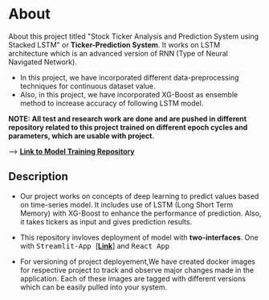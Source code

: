 # About

About this project titled "Stock Ticker Analysis and Prediction System using Stacked LSTM" or **Ticker-Prediction System**. It works on LSTM architecture which is an advanced version of RNN (Type of Neural Navigated Network).

- In this project, we have incorporated different data-preprocessing techniques for continuous dataset value.
- Also, in this project, we have incorporated XG-Boost as ensemble method to increase accuracy of following LSTM model.

**NOTE: All test and research work are done and are pushed in different repository related to this project trained on different epoch cycles and parameters, which are usable with project.**

--> **<a href="https://github.com/sahajdeepsingh651/Stock-predictor-models"> Link to Model Training Repository</a>**

## Description

- Our project works on concepts of deep learning to predict values based on time-series model. It includes use of LSTM (Long Short Term Memory) with XG-Boost to enhance the performance of prediction. Also, it takes tickers as input and gives prediction results.

- This repository invloves deployment of model with **two-interfaces**.
One with <kbd> Streamlit-App </kbd>  [**[Link](https://ticker-prediction-app-tpa.streamlit.app/)**] and <kbd> React App </kbd>

- For versioning of project deployement,We have created docker images for respective project to track and observe major changes made in the application.
Each of these images are tagged with different versions which can be easily pulled into your system.
